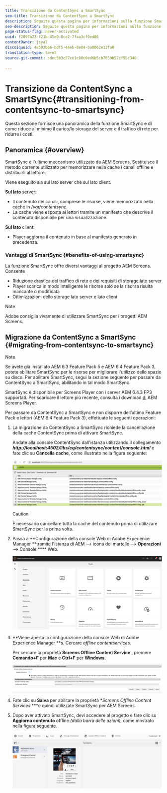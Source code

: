```yaml
---
title: Transizione da ContentSync a SmartSync
seo-title: Transizione da ContentSync a SmartSync
description: Seguite questa pagina per informazioni sulla funzione SmartSync e su come passare da ContentSync a SmartSync.
seo-description: Seguite questa pagina per informazioni sulla funzione SmartSync e su come passare da ContentSync a SmartSync.
page-status-flag: never-activated
uuid: f2097a23-f21b-45e0-8ce2-7faa3cf0ed86
contentOwner: jsyal
discoiquuid: 4e502b86-bdf5-44eb-8e04-ba8062e12fa0
translation-type: tm+mt
source-git-commit: cdec5b3c57ce1c80c0ed6b5cb7650b52cf9bc340

---
```



# Transizione da ContentSync a SmartSync{#transitioning-from-contentsync-to-smartsync}

Questa sezione fornisce una panoramica della funzione SmartSync e di come riduce al minimo il carico/lo storage del server e il traffico di rete per ridurre i costi.

## Panoramica {#overview}

SmartSync è l&#39;ultimo meccanismo utilizzato da AEM Screens. Sostituisce il metodo corrente utilizzato per memorizzare nella cache i canali offline e distribuirli al lettore.

Viene eseguito sia sul lato server che sul lato client.

**Sul lato** server:

* Il contenuto dei canali, comprese le risorse, viene memorizzato nella cache in */var/contentsync*.
* La cache viene esposta ai lettori tramite un manifesto che descrive il contenuto disponibile per una visualizzazione.

**Sul lato** client:

* Player aggiorna il contenuto in base al manifesto generato in precedenza.

### Vantaggi di SmartSync {#benefits-of-using-smartsync}

La funzione SmartSync offre diversi vantaggi al progetto AEM Screens. Consente

* Riduzione drastica del traffico di rete e dei requisiti di storage lato server
* Player scarica in modo intelligente le risorse solo se la risorsa risulta mancante o modificata
* Ottimizzazioni dello storage lato server e lato client

>[!NOTE]
>
>Adobe consiglia vivamente di utilizzare SmartSync per i progetti AEM Screens.

## Migrazione da ContentSync a SmartSync {#migrating-from-contentsync-to-smartsync}

>[!NOTE]
>
>Se avete già installato AEM 6.3 Feature Pack 5 e AEM 6.4 Feature Pack 3, potete abilitare SmartSync per le risorse per migliorare l&#39;utilizzo dello spazio su disco. Per abilitare SmartSync, segui la sezione seguente per passare da ContentSync a SmartSync, abilitando in tal modo SmartSync.
>
>SmartSync è disponibile per Screens Player con i server AEM 6.4.3 FP3 supportati. Per scaricare il lettore più recente, consulta i download [di](https://download.macromedia.com/screens/) AEM Screens Player.

Per passare da ContentSync a SmartSync e non disporre dell’ultimo Feature Pack e lettori (AEM 6.4 Feature Pack 3), effettuate le seguenti operazioni:

1. La migrazione da ContentSync a SmartSync richiede la cancellazione della cache ContentSync prima di attivare SmartSync.

   Andate alla console ContentSync dall&#39;istanza utilizzando il collegamento ***http://localhost:4502/libs/cq/contentsync/content/console.html*** e fate clic su **Cancella cache**, come illustrato nella figura seguente:

   ![clear_contesync_cache](assets/clear_contesync_cache.png)

   >[!CAUTION]
   >
   >È necessario cancellare tutta la cache del contenuto prima di utilizzare SmartSync per la prima volta.

1. Passa a **Configurazione della console Web di Adobe Experience Manager **tramite l&#39;istanza di AEM —> icona del martello —> **Operazioni** —> Console **** Web.

   ![screen_shot_2019-02-11at15339pm](assets/screen_shot_2019-02-11at15339pm.png)

1. **Viene aperta la configurazione della console Web di Adobe Experience Manager **s. Cercare *offline contentservices*.

   Per cercare la proprietà **Screens Offline Content Service** , premere **Comando+F** per **Mac** e **Ctrl+F** per **Windows**.

   ![screen_shot_2019-02-19at22643pm](assets/screen_shot_2019-02-19at22643pm.png)

1. Fate clic su **Salva** per abilitare la proprietà **Screens Offline Content Services* ***e quindi utilizzate SmartSync per AEM Screens.
1. Dopo aver attivato SmartSync, devi accedere al progetto e fare clic su **Aggiorna contenuto** offline *(dalla barra delle azioni),* come mostrato nella figura seguente.

   ![screen_shot_2019-02-25at102605am](assets/screen_shot_2019-02-25at102605am.png)

